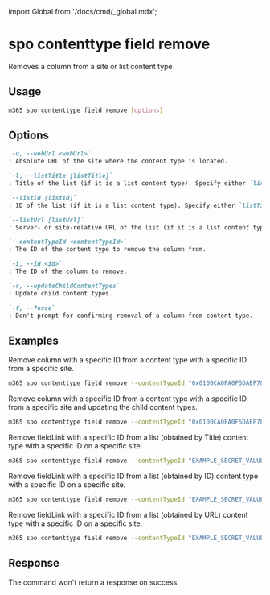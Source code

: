 <!-- DISCLAIMER: All secrets, passwords, and sensitive values in this document are examples only and not real credentials. -->
import Global from '/docs/cmd/_global.mdx';

# spo contenttype field remove

Removes a column from a site or list content type

## Usage

```sh
m365 spo contenttype field remove [options]
```

## Options

```md definition-list
`-u, --webUrl <webUrl>`
: Absolute URL of the site where the content type is located.

`-l, --listTitle [listTitle]`
: Title of the list (if it is a list content type). Specify either `listTitle`, `listId` or `listUrl`.

`--listId [listId]`
: ID of the list (if it is a list content type). Specify either `listTitle`, `listId` or `listUrl`.

`--listUrl [listUrl]`
: Server- or site-relative URL of the list (if it is a list content type). Specify either `listTitle`, `listId` or `listUrl`.

`--contentTypeId <contentTypeId>`
: The ID of the content type to remove the column from.

`-i, --id <id>`
: The ID of the column to remove.

`-c, --updateChildContentTypes`
: Update child content types.

`-f, --force`
: Don't prompt for confirming removal of a column from content type.
```

<Global />

## Examples

Remove column with a specific ID from a content type with a specific ID from a specific site.

```sh
m365 spo contenttype field remove --contentTypeId "0x0100CA0FA0F5DAEF784494B9C6020C3020A6" --id "880d2f46-fccb-43ca-9def-f88e722cef80" --webUrl https://contoso.sharepoint.com --force
```

Remove column with a specific ID from a content type with a specific ID from a specific site and updating the child content types.

```sh
m365 spo contenttype field remove --contentTypeId "0x0100CA0FA0F5DAEF784494B9C6020C3020A6" --id "880d2f46-fccb-43ca-9def-f88e722cef80" --webUrl https://contoso.sharepoint.com --updateChildContentTypes
```

Remove fieldLink with a specific ID from a list (obtained by Title) content type with a specific ID on a specific site.

```sh
m365 spo contenttype field remove --contentTypeId "EXAMPLE_SECRET_VALUE_PLACEHOLDER" --id "880d2f46-fccb-43ca-9def-f88e722cef80" --webUrl https://contoso.sharepoint.com --listTitle "Documents"
```

Remove fieldLink with a specific ID from a list (obtained by ID) content type with a specific ID on a specific site.

```sh
m365 spo contenttype field remove --contentTypeId "EXAMPLE_SECRET_VALUE_PLACEHOLDER" --id "880d2f46-fccb-43ca-9def-f88e722cef80" --webUrl https://contoso.sharepoint.com --listId "8c7a0fcd-9d64-4634-85ea-ce2b37b2ec0c"
```

Remove fieldLink with a specific ID from a list (obtained by URL) content type with a specific ID on a specific site.

```sh
m365 spo contenttype field remove --contentTypeId "EXAMPLE_SECRET_VALUE_PLACEHOLDER" --id "880d2f46-fccb-43ca-9def-f88e722cef80" --webUrl https://contoso.sharepoint.com --listUrl "/shared documents"
```

## Response

The command won't return a response on success.
